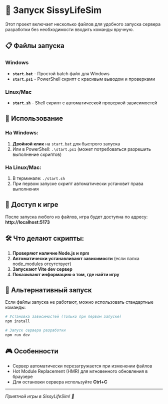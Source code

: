 # 🚀 Запуск SissyLifeSim

Этот проект включает несколько файлов для удобного запуска сервера разработки без необходимости вводить команды вручную.

## 📋 Файлы запуска

### Windows
- **`start.bat`** - Простой batch файл для Windows
- **`start.ps1`** - PowerShell скрипт с красивым выводом и проверками

### Linux/Mac
- **`start.sh`** - Shell скрипт с автоматической проверкой зависимостей

## 🔧 Использование

### На Windows:
1. **Двойной клик** на `start.bat` для быстрого запуска
2. Или в PowerShell: `.\start.ps1` (может потребоваться разрешить выполнение скриптов)

### На Linux/Mac:
1. В терминале: `./start.sh`
2. При первом запуске скрипт автоматически установит права выполнения

## 📡 Доступ к игре

После запуска любого из файлов, игра будет доступна по адресу:
**http://localhost:5173**

## 🛠️ Что делают скрипты:

1. **Проверяют наличие Node.js и npm**
2. **Автоматически устанавливают зависимости** (если папка node_modules отсутствует)
3. **Запускают Vite dev сервер**
4. **Показывают информацию о том, где найти игру**

## 🔄 Альтернативный запуск

Если файлы запуска не работают, можно использовать стандартные команды:

```bash
# Установка зависимостей (только при первом запуске)
npm install

# Запуск сервера разработки
npm run dev
```

## 🎮 Особенности

- Сервер автоматически перезагружается при изменении файлов
- Hot Module Replacement (HMR) для мгновенного обновления в браузере
- Для остановки сервера используйте **Ctrl+C**

---

*Приятной игры в SissyLifeSim! 💖* 